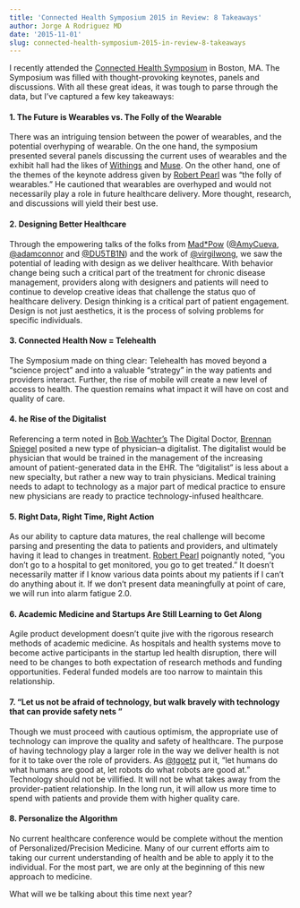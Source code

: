 ```yaml
---
title: 'Connected Health Symposium 2015 in Review: 8 Takeaways'
author: Jorge A Rodriguez MD
date: '2015-11-01'
slug: connected-health-symposium-2015-in-review-8-takeaways
---
```

I recently attended the [Connected Health Symposium](https://twitter.com/connectedhealth) in Boston, MA. The Symposium was filled with thought-provoking keynotes, panels and discussions. With all these great ideas, it was tough to parse through the data, but I’ve captured a few key takeaways:

#### 1. The Future is Wearables vs. The Folly of the Wearable
There was an intriguing tension between the power of wearables, and the potential overhyping of wearable. On the one hand, the symposium presented several panels discussing the current uses of wearables and the exhibit hall had the likes of [Withings](https://health.nokia.com/us/en/) and [Muse](http://www.choosemuse.com/). On the other hand, one of the themes of the keynote address given by [Robert Pearl](https://twitter.com/RobertPearlMD) was “the folly of wearables.” He cautioned that wearables are overhyped and would not necessarily play a role in future healthcare delivery. More thought, research, and discussions will yield their best use.

#### 2. Designing Better Healthcare  
Through the empowering talks of the folks from [Mad*Pow](http://madpow.com/) ([@AmyCueva](https://twitter.com/AmyCueva), [@adamconnor](https://twitter.com/adamconnor) and [@DU5TB1N](https://twitter.com/DU5TB1N)) and the work of [@virgilwong](https://twitter.com/virgilwong), we saw the potential of leading with design as we deliver healthcare. With behavior change being such a critical part of the treatment for chronic disease management, providers along with designers and patients will need to continue to develop creative ideas that challenge the status quo of healthcare delivery. Design thinking is a critical part of patient engagement. Design is not just aesthetics, it is the process of solving problems for specific individuals.

#### 3. Connected Health Now = Telehealth  
The Symposium made on thing clear: Telehealth has moved beyond a “science project” and into a valuable “strategy” in the way patients and providers interact. Further, the rise of mobile will create a new level of access to health. The question remains what impact it will have on cost and quality of care.

#### 4. he Rise of the Digitalist  
Referencing a term noted in [Bob Wachter’s](https://twitter.com/Bob_Wachter) The Digital Doctor, [Brennan Spiegel](https://twitter.com/BrennanSpiegel) posited a new type of physician–a digitalist. The digitalist would be physician that would be trained in the management of the increasing amount of patient-generated data in the EHR. The “digitalist” is less about a new specialty, but rather a new way to train physicians. Medical training needs to adapt to technology as a major part of medical practice to ensure new physicians are ready to practice technology-infused healthcare.   

#### 5. Right Data, Right Time, Right Action  
As our ability to capture data matures, the real challenge will become parsing and presenting the data to patients and providers, and ultimately having it lead to changes in treatment. [Robert Pearl](https://twitter.com/RobertPearlMD) poignantly noted, “you don’t go to a hospital to get monitored, you go to get treated.” It doesn’t necessarily matter if I know various data points about my patients if I can’t do anything about it. If we don’t present data meaningfully at point of care, we will run into alarm fatigue 2.0.

#### 6. Academic Medicine and Startups Are Still Learning to Get Along  
Agile product development doesn’t quite jive with the rigorous research methods of academic medicine. As hospitals and health systems move to become active participants in the startup led health disruption, there will need to be changes to both expectation of research methods and funding opportunities. Federal funded models are too narrow to maintain this relationship.

#### 7. “Let us not be afraid of technology, but walk bravely with technology that can provide safety nets ”  
Though we must proceed with cautious optimism, the appropriate use of technology can improve the quality and safety of healthcare. The purpose of having technology play a larger role in the way we deliver health is not for it to take over the role of providers. As [@tgoetz](https://twitter.com/tgoetz) put it, “let humans do what humans are good at, let robots do what robots are good at.” Technology should not be villified. It will not be what takes away from the provider-patient relationship. In the long run, it will allow us more time to spend with patients and provide them with higher quality care.

#### 8. Personalize the Algorithm  
No current healthcare conference would be complete without the mention of Personalized/Precision Medicine. Many of our current efforts aim to taking our current understanding of health and be able to apply it to the individual. For the most part, we are only at the beginning of this new approach to medicine. 

What will we be talking about this time next year?
